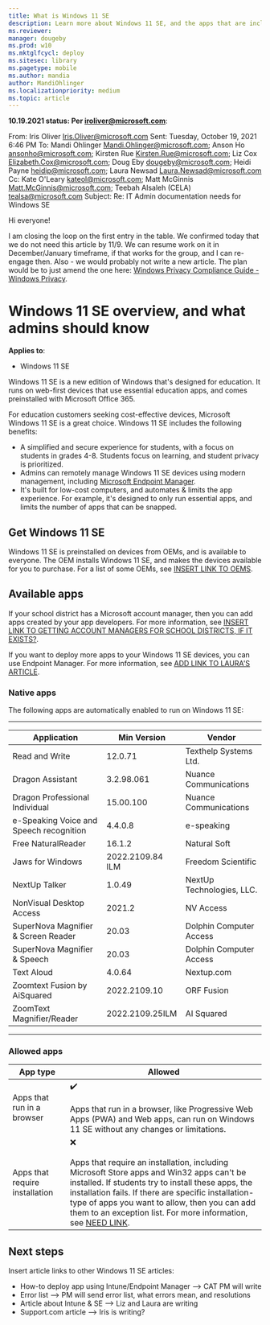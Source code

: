```yaml
---
title: What is Windows 11 SE
description: Learn more about Windows 11 SE, and the apps that are included with the operating system. Read about the features IT professionals and administrators should know about Windows 11 SE, including adding your own apps.
ms.reviewer: 
manager: dougeby
ms.prod: w10
ms.mktglfcycl: deploy
ms.sitesec: library
ms.pagetype: mobile
ms.author: mandia
author: MandiOhlinger
ms.localizationpriority: medium
ms.topic: article
---
```


**10.19.2021 status: Per iroliver@microsoft.com**:

From: Iris Oliver <Iris.Oliver@microsoft.com>
Sent: Tuesday, October 19, 2021 6:46 PM
To: Mandi Ohlinger <Mandi.Ohlinger@microsoft.com>; Anson Ho <ansonho@microsoft.com>; Kirsten Rue <Kirsten.Rue@microsoft.com>; Liz Cox <Elizabeth.Cox@microsoft.com>; Doug Eby <dougeby@microsoft.com>; Heidi Payne <heidip@microsoft.com>; Laura Newsad <Laura.Newsad@microsoft.com>
Cc: Kate O'Leary <kateol@microsoft.com>; Matt McGinnis <Matt.McGinnis@microsoft.com>; Teebah Alsaleh (CELA) <tealsa@microsoft.com>
Subject: Re: IT Admin documentation needs for Windows SE

Hi everyone!

I am closing the loop on the first entry in the table. We confirmed today that we do not need this article by 11/9. We can resume work on it in December/January timeframe, if that works for the group, and I can re-engage then. Also - we would probably not write a new article. The plan would be to just amend the one here: [Windows Privacy Compliance Guide - Windows Privacy](https://docs.microsoft.com/windows/privacy/windows-10-and-privacy-compliance).

# Windows 11 SE overview, and what admins should know

**Applies to**:

- Windows 11 SE

Windows 11 SE is a new edition of Windows that's designed for education. It runs on web-first devices that use essential education apps, and comes preinstalled with Microsoft Office 365.

For education customers seeking cost-effective devices, Microsoft Windows 11 SE is a great choice. Windows 11 SE includes the following benefits:

- A simplified and secure experience for students, with a focus on students in grades 4-8. Students focus on learning, and student privacy is prioritized.
- Admins can remotely manage Windows 11 SE devices using modern management, including [Microsoft Endpoint Manager](/mem/endpoint-manager-overview).
- It's built for low-cost computers, and automates & limits the app experience. For example, it's designed to only run essential apps, and limits the number of apps that can be snapped.

## Get Windows 11 SE

Windows 11 SE is preinstalled on devices from OEMs, and is available to everyone. The OEM installs Windows 11 SE, and makes the devices available for you to purchase. For a list of some OEMs, see [INSERT LINK TO OEMS]().

## Available apps

If your school district has a Microsoft account manager, then you can add apps created by your app developers. For more information, see [INSERT LINK TO GETTING ACCOUNT MANAGERS FOR SCHOOL DISTRICTS, IF IT EXISTS?]().

If you want to deploy more apps to your Windows 11 SE devices, you can use Endpoint Manager. For more information, see [ADD LINK TO LAURA'S ARTICLE]().

### Native apps

The following apps are automatically enabled to run on Windows 11 SE:

---
| Application | Min Version | Vendor |
| --- | --- | --- |
| Read and Write | 12.0.71 | Texthelp Systems Ltd. |
| Dragon Assistant | 3.2.98.061 | Nuance Communications |
| Dragon Professional Individual | 15.00.100  | Nuance Communications |
| e-Speaking Voice and Speech recognition | 4.4.0.8 | e-speaking |
| Free NaturalReader | 16.1.2 | Natural Soft |
| Jaws for Windows | 2022.2109.84 ILM | Freedom Scientific |
| NextUp Talker | 1.0.49 | NextUp Technologies, LLC. |
| NonVisual Desktop Access | 2021.2 | NV Access |
| SuperNova Magnifier & Screen Reader | 20.03 | Dolphin Computer Access |
| SuperNova Magnifier & Speech | 20.03 | Dolphin Computer Access |
| Text Aloud | 4.0.64 | Nextup.com |
| Zoomtext Fusion by AiSquared | 2022.2109.10 | ORF Fusion |
| ZoomText Magnifier/Reader | 2022.2109.25ILM | AI Squared |

---

### Allowed apps

| App type | Allowed |
| --- | --- |
| Apps that run in a browser | ✔️ <br/><br/> Apps that run in a browser, like Progressive Web Apps (PWA) and Web apps, can run on Windows 11 SE without any changes or limitations. |
| Apps that require installation | ❌<br/><br/> Apps that require an installation, including Microsoft Store apps and Win32 apps can't be installed. If students try to install these apps, the installation fails. If there are specific installation-type of apps you want to allow, then you can add them to an exception list. For more information, see [NEED LINK](). |

## Next steps

Insert article links to other Windows 11 SE articles:

- How-to deploy app using Intune/Endpoint Manager --> CAT PM will write
- Error list --> PM will send error list, what errors mean, and resolutions
- Article about Intune & SE --> Liz and Laura are writing
- Support.com article --> Iris is writing?
